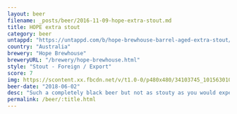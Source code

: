 ```yaml
---
layout: beer
filename: _posts/beer/2016-11-09-hope-extra-stout.md
title: HOPE extra stout
category: beer
untappd: "https://untappd.com/b/hope-brewhouse-barrel-aged-extra-stout/2201950"
country: "Australia"
brewery: "Hope Brewhouse"
breweryURL: "/brewery/hope-brewhouse.html"
style: "Stout - Foreign / Export"
score: 7
img: https://scontent.xx.fbcdn.net/v/t1.0-0/p480x480/34103745_10156301080598745_1015825083366637568_n.jpg?_nc_cat=0&oh=fb5ef62827594f601ce419436ab31734&oe=5B88698A
beer-date: "2018-06-02"
desc: "Such a completely black beer but not as stouty as you would expect. Has a sweetness which isn’t too strong. Well rounded and quite smooth"
permalink: /beer/:title.html
---
```

